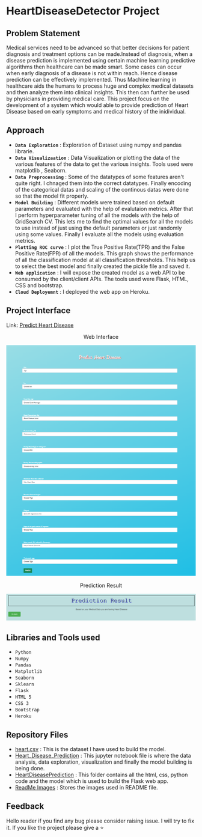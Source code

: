 # HeartDiseaseDetector Project

## Problem Statement
Medical services need to be advanced so that better decisions for patient diagnosis and treatment options can be made.Instead of diagnosis, when a disease prediction is implemented using certain machine learning predictive algorithms then healthcare can be made smart. Some cases can occur when early diagnosis of a disease is not within reach. Hence disease prediction can be effectively implemented. Thus Machine learning in healthcare aids the humans to process huge and complex medical datasets and then analyze them into clinical insights. This then can further be used by physicians in providing medical care. This project focus on the development of a system which would able to provide prediction of Heart Disease based on early symptoms and medical history of the inidividual.

## Approach
* **`Data Exploration`**    : Exploration of Dataset using numpy and pandas librarie.
* **`Data Visualizaation`** : Data Visualization or plotting the data of the various features of the data to get the various insights. Tools used were matplotlib , Seaborn.
* **`Data Preprocessing`**  : Some of the datatypes of some features aren't quite right. I chnaged them into the correct datatypes. Finally encoding of the categorical datas and scaling of the continous datas were done so that the model fit properly.
* **`Model Building`**      : Different models were trained based on default parameters and evaluated with the help of evalutaion metrics. After that I perform hyperparameter tuning of all the models with the help of GridSearch CV. This lets me to find the optimal values for all the models to use instead of just using the default parameters or just randomly using some values. Finally I evaluate all the models using evaluation metrics.
*  **`Plotting ROC curve`** : I plot the True Positive Rate(TPR) and the False Positive Rate(FPR) of all the models. This graph shows the performance of all the classification model at all classification thresholds. This help us to select the best model and finally created the pickle file and saved it.
*  **`Web application`**    : I will expose the created model as a web API to be consumed by the client/client APIs. The tools used were Flask, HTML, CSS and  bootstrap.
*  **`Cloud Deployemnt`**   : I deployed the web app on Heroku.

## Project Interface

Link: [Predict Heart Disease](https://heartdiseaseprediction1.herokuapp.com/predict)
<p align='center'>Web Interface</p>
<p align="center">
  <img src="https://github.com/xoikia/Heart_Disease_Prediction/blob/main/ReadMe%20Images/Interface.png" alt="interface">
</p>
<p align='center'>Prediction Result</p>
<p align="center">
  <img src="https://github.com/xoikia/Heart_Disease_Prediction/blob/main/ReadMe%20Images/Result.png" alt="result">
</p>

## Libraries and Tools used
* `Python`
* `Numpy`
* `Pandas`
* `Matplotlib`
* `Seaborn`
* `Sklearn`
* `Flask`
* `HTML 5`
* `CSS 3`
* `Bootstrap`
* `Heroku`

## Repository Files
* [heart.csv](https://github.com/xoikia/Heart_Disease_Prediction/blob/main/heart.csv) : This is the dataset I have used to build the model.
* [Heart_Disease_Prediction](https://github.com/xoikia/Heart_Disease_Prediction/blob/main/Heart_Disease_Prediction.ipynb) : This jupyter notebook file is where the data analysis, data exploration, visualization and finally the model building is being done.
* [HeartDiseasePrediction](https://github.com/xoikia/Heart_Disease_Prediction/tree/main/HeartDieseasePrediction) : This folder contains all the html, css, python code and the model which is used to build the Flask web app.
* [ReadMe Images](https://github.com/xoikia/Heart_Disease_Prediction/tree/main/ReadMe%20Images) : Stores the images used in README file.

## Feedback
Hello reader if you find any bug please consider raising issue. I will try to fix it. If you like the project please give a :star:
